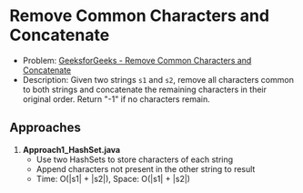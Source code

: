 # Remove Common Characters and Concatenate

- Problem: [GeeksforGeeks - Remove Common Characters and Concatenate](https://www.geeksforgeeks.org/problems/remove-common-characters-and-concatenate-1587115621/0)
- Description: Given two strings `s1` and `s2`, remove all characters common to both strings and concatenate the remaining characters in their original order. Return "-1" if no characters remain.

## Approaches

1. **Approach1_HashSet.java**
   - Use two HashSets to store characters of each string  
   - Append characters not present in the other string to result  
   - Time: O(|s1| + |s2|), Space: O(|s1| + |s2|)
